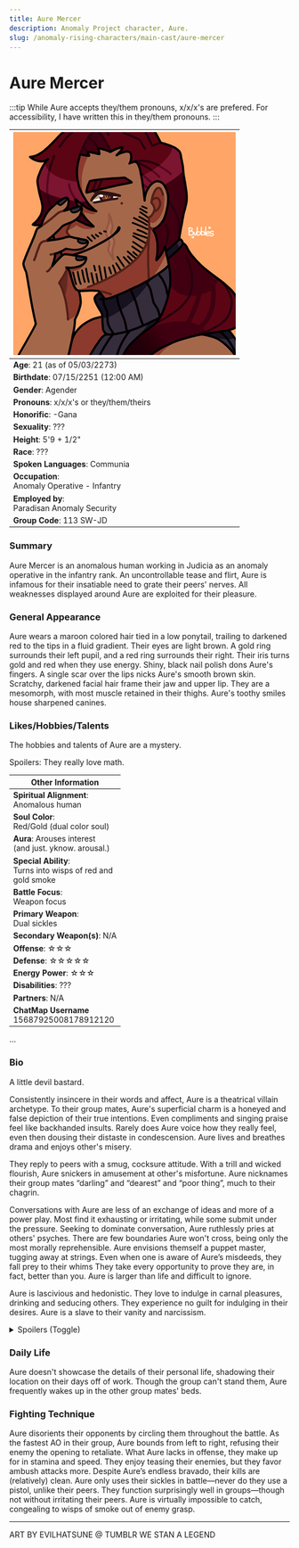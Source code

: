 ```yaml
---
title: Aure Mercer
description: Anomaly Project character, Aure.
slug: /anomaly-rising-characters/main-cast/aure-mercer
---
```


# Aure Mercer

:::tip
While Aure accepts they/them pronouns, x/x/x's are prefered. For accessibility, I have written this in they/them pronouns.
:::

<div class="leftCharacterProfile"> </div>

| ![Aure Mercer Image](/img/characters/aure.jpg) |
| --- |
|**Age**: 21 (as of 05/03/2273)|
|**Birthdate**: 07/15/2251 (12:00 AM)|
|**Gender**: Agender|
|**Pronouns**: x/x/x's or they/them/theirs|
|**Honorific**: -Gana|
|**Sexuality**: ???|
|**Height**: 5'9 + 1/2"|
|**Race**: ???|
|**Spoken Languages**: Communia|
|**Occupation**:<br/> Anomaly Operative - Infantry|
|**Employed by**:<br/> Paradisan Anomaly Security|
|**Group Code**: 113 SW-JD|


### Summary

Aure Mercer is an anomalous human working in Judicia as an anomaly operative in the infantry rank. An uncontrollable tease and flirt, Aure is infamous for their insatiable need to grate their peers' nerves. All weaknesses displayed around Aure are exploited for their pleasure.

### General Appearance

Aure wears a maroon colored hair tied in a low ponytail, trailing to darkened red to the tips in a fluid gradient.  Their eyes are light brown. A gold ring surrounds their left pupil, and a red ring surrounds their right. Their iris turns gold and red when they use energy. Shiny, black nail polish dons Aure's fingers.  A single scar over the lips nicks Aure's smooth brown skin. Scratchy, darkened facial hair frame their jaw and upper lip. They are a mesomorph, with most muscle retained in their thighs. Aure's toothy smiles house sharpened canines.

### Likes/Hobbies/Talents

The hobbies and talents of Aure are a mystery.

Spoilers: <spoiler>They really love math.</spoiler>

<div class="rightCharacterProfile"> </div>

|Other Information|
| --- |
|**Spiritual Alignment**:<br/> 	Anomalous human|
|**Soul Color**:<br/> 	Red/Gold (dual color soul)|
|**Aura**: Arouses interest<br/> (and just. yknow. arousal.)|
|**Special Ability**:<br/> 	Turns into wisps of red and<br/> gold smoke|
|**Battle Focus**:<br/> 	Weapon focus|
|**Primary Weapon**:<br/> 	Dual sickles|
|**Secondary Weapon(s)**: 	N/A|
|**Offense**: 	☆☆☆|
|**Defense**: ☆☆☆☆☆|
|**Energy Power**: ☆☆☆|
|**Disabilities**: 	???|
|**Partners**: 	N/A|
|**ChatMap Username**<br/> 15687925008178912120|

...
### Bio

A little devil bastard.

Consistently insincere in their words and affect, Aure is a theatrical villain archetype. To their group mates, Aure's superficial charm is a honeyed and false depiction of their true intentions. Even compliments and singing praise feel like backhanded insults. Rarely does Aure voice how they really feel, even then dousing their distaste in condescension. Aure lives and breathes drama and enjoys other's misery.

They reply to peers with a smug, cocksure attitude. With a trill and wicked flourish, Aure snickers in amusement at other's misfortune. Aure nicknames their group mates “darling” and “dearest” and “poor thing”, much to their chagrin.

Conversations with Aure are less of an exchange of ideas and more of a power play. Most find it exhausting or irritating, while some submit under the pressure. Seeking to dominate conversation, Aure ruthlessly pries at others' psyches. There are few boundaries Aure won't cross, being only the most morally reprehensible. Aure envisions themself a puppet master, tugging away at strings. Even when one is aware of Aure’s misdeeds, they fall prey to their whims They take every opportunity to prove they are, in fact, better than you. Aure is larger than life and difficult to ignore.

Aure is lascivious and hedonistic. They love to indulge in carnal pleasures, drinking and seducing others. They experience no guilt for indulging in their desires. Aure is a slave to their vanity and narcissism.

<div class="clear"></div>

<details>
  <summary>Spoilers (Toggle)</summary>
  <div>
Aure is a rebel and a spy infiltrating the group. While poorly disguising this fact, most assume they’re only a theatrical edge lord operative.

Another one of Aure's many secrets is their demonhood. In their natural state, Aure has claws, fangs, black cat ears atop their head, a tail, and paw-like feet. In their first life, they were an AO slaughtered by a group captain for disobeying orders. Aure, fueled by revenge, rose back up as a demon, and joined the resistance efforts. While Aure is technically more morally sound than their peers in Group #113, they’re a rebel for one reason: vengeance. Aure disguises their anger, but is the angriest in the main cast. Their efforts to annoy, alienate, and deprecate their group peers is petty vindication. In all reality, Aure is a trauma-laden and shy person, emotionally stunted by anguish. Aure would not treat their friends the way they treat an operative. Aure doesn’t care about insults or people treating them poor. They do, however, care about others who want to unmask their true intentions—i.e., their isolation due to anger and a fear of intimacy with others. Aure is read for filth a small handful of times in canon, leaving them stunned and speechless.
  </div>
</details>

### Daily Life

Aure doesn't showcase the details of their personal life, shadowing their location on their days off of work. Though the group can't stand them, Aure frequently wakes up in the other group mates' beds.

### Fighting Technique

Aure disorients their opponents by circling them throughout the battle. As the fastest AO in their group, Aure bounds from left to right, refusing their enemy the opening to retaliate. What Aure lacks in offense, they make up for in stamina and speed. They enjoy teasing their enemies, but they favor ambush attacks more. Despite Aure’s endless bravado, their kills are (relatively) clean. Aure only uses their sickles in battle—never do they use a pistol, unlike their peers. They function surprisingly well in groups—though not without irritating their peers. Aure is virtually impossible to catch, congealing to wisps of smoke out of enemy grasp.

----
ART BY EVILHATSUNE @ TUMBLR
WE STAN A LEGEND
